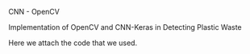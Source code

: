CNN - OpenCV 

Implementation of OpenCV and CNN-Keras in Detecting Plastic Waste 

Here we attach the code that we used. 
